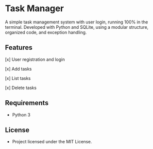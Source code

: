 # Task Manager

A simple task management system with user login, running 100% in the terminal.
Developed with Python and SQLite, using a modular structure, organized code, and exception handling.

## Features

[x] User registration and login

[x] Add tasks

[x] List tasks

[x] Delete tasks


## Requirements

- Python 3

## License

- Project licensed under the MIT License.